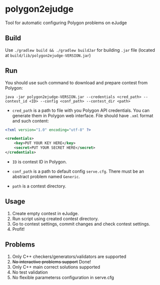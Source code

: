 # polygon2ejudge

Tool for automatic configuring Polygon problems on eJudge

## Build

Use `./gradlew build && ./gradlew buildJar` for building `.jar` file (located at `build/lib/polygon2ejudge-VERSION.jar`)

## Run

You should use such command to download and prepare contest from Polygon:

`java -jar polygon2ejudge-VERSION.jar --credentials <cred_path> --contest_id <ID> --config <conf_path> --contest_dir <path>`

* `cred_path` is a path to file with you Polygon API credentials. You can generate them in Polygon web interface. File should have `.xml` format and such content:

```xml
<?xml version="1.0" encoding="utf-8" ?>

<credentials>
	<key>PUT YOUR KEY HERE</key>
	<secret>PUT YOUR SECRET HERE</secret>
</credentials>
```

* `ID` is contest ID in Polygon.

* `conf_path` is a path to default config `serve.cfg`. There must be an abstract problem named `Generic`.

* `path` is a contest directory.

## Usage

1. Create empty contest in eJudge.
2. Run script using created contest directory.
3. Go to contest settings, commit changes and check contest settings.
4. Profit!

## Problems

1. Only C++ checkers/generators/validators are supported
2. ~~No interactive problems support~~ Done!
3. Only C++ main correct solutions supported
4. No test validation
5. No flexible parameterss configuration in serve.cfg
